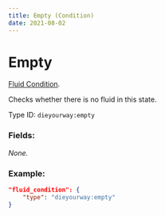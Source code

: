 ```yaml
---
title: Empty (Condition)
date: 2021-08-02
---
```

# Empty

[Fluid Condition](../fluid_conditions.md).

Checks whether there is no fluid in this state.

Type ID: `dieyourway:empty`

### Fields:

_None._

### Example:
```json
"fluid_condition": {
    "type": "dieyourway:empty"
}
```